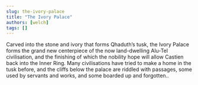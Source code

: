 ```yaml
---
slug: the-ivory-palace
title: "The Ivory Palace"
authors: [welch]
tags: []
---
```


Carved into the stone and ivory that forms Qhaduth’s tusk,  the Ivory Palace forms the grand new centerpiece of the now land-dwelling Alu-Tel civilisation, and the finishing of which the nobility hope will allow Castien back into the Inner Ring. Many civilisations have tried to make a home in the tusk before, and the cliffs below the palace are riddled with passages, some used by servants and works, and some boarded up and forgotten..